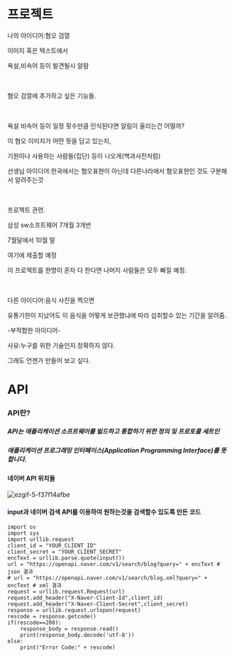 # 프로젝트
나의 아이디어:혐오 검열

이미지 혹은 텍스트에서

욕설,비속어 등이 발견될시 알람

ㅤ

혐오 검열에 추가하고 싶은 기능들.

ㅤ

욕설 비속어 등이 일정 횟수만큼 인식된다면 알림이 울리는건 어떨까?

이 혐오 이미지가 어떤 뜻을 담고 있는지,

기원이나 사용하는 사람들(집단) 등이 나오게(백과사전처럼)

선생님 아이디어:한국에서는 혐오표현이 아닌데 다른나라에서 혐오표현인 것도 구분해서 알려주는것

ㅤ

프로젝트 관련.

삼성 sw소프트웨어 7개월 3개반

7월달에서 10월 말

여기에 제출할 예정

이 프로젝트를 한명이 혼자 다 한다면 나머지 사람들은 모두 빠질 예정.

ㅤ

다른 아이디어:음식 사진을 찍으면

유통기한이 지났어도 이 음식을 어떻게 보관했냐에 따라 섭취할수 있는 기간을 알려줌.

-부적합한 아이디어-

사유:누구를 위한 기술인지 정확하지 않다.

그래도 언젠가 만들어 보고 싶다.

# API

### API란?

##### API는 애플리케이션 소프트웨어를 빌드하고 통합하기 위한 정의 및 프로토콜 세트인

##### 애플리케이션 프로그래밍 인터페이스(Application Programming Interface)를 뜻합니다.

#### 네이버 API 위치들
![ezgif-5-f37f14afbe](https://user-images.githubusercontent.com/94054859/159106065-52168e13-7da1-426b-8ca3-f1acb92c4374.gif)

#### input과 네이버 검색 API를 이용하여 원하는것을 검색할수 있도록 만든 코드

```
import os
import sys
import urllib.request
client_id = "YOUR_CLIENT_ID"
client_secret = "YOUR_CLIENT_SECRET"
encText = urllib.parse.quote(input())
url = "https://openapi.naver.com/v1/search/blog?query=" + encText # json 결과
# url = "https://openapi.naver.com/v1/search/blog.xml?query=" + encText # xml 결과
request = urllib.request.Request(url)
request.add_header("X-Naver-Client-Id",client_id)
request.add_header("X-Naver-Client-Secret",client_secret)
response = urllib.request.urlopen(request)
rescode = response.getcode()
if(rescode==200):
    response_body = response.read()
    print(response_body.decode('utf-8'))
else:
    print("Error Code:" + rescode)
```
